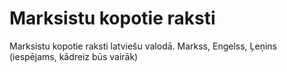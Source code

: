 # Marksistu kopotie raksti
Marksistu kopotie raksti latviešu valodā. Markss, Engelss, Ļeņins (iespējams, kādreiz būs vairāk)
